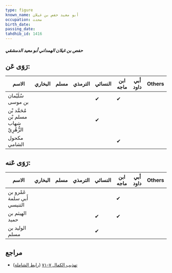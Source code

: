 ```yaml
---
type: figure
known_name: أبو معيد حفص بن غيلان
occupation: محدث
birth_date:
passing_date:
tahdhib_id: 1416
---
```

##### حفص بن غيلان الهمداني أبو معيد الدمشقي

## رَوَى عَن:
| الاسم                                  | البخاري | مسلم | الترمذي | النسائي | ابن ماجه | أبي داود | Others |
| -------------------------------------- | ------- | ---- | ------- | ------- | -------- | -------- | ------ |
| سُلَيْمان بن موسى                      |         |      |         | ✔       | ✔        |          |        |
| مُحَمَّد بْن مسلم بْن شهاب الزُّهْرِيّ |         |      |         | ✔       |          |          |        |
| مكحول الشامي                           |         |      |         |         | ✔        |          |        |
## رَوَى عَنه:
| الاسم                       | البخاري | مسلم | الترمذي | النسائي | ابن ماجه | أبي داود | Others |
| --------------------------- | ------- | ---- | ------- | ------- | -------- | -------- | ------ |
| عَمْرو بن أَبي سلمة التنيسي |         |      |         |         | ✔        |          |        |
| الهيثم بن حميد              |         |      |         | ✔       | ✔        |          |        |
| الوليد بن مسلم              |         |      |         | ✔       |          |          |        |
## مراجع
- [تهذيب الكمال ٧-٧١](obsidian://open?vault=Tahdhib-al-Kamal&file=Figures/١٤١٦-حفص%20بن%20غيلان%20الهمداني%20أبو%20معيد%20الدمشقي) ([رابط الشاملة](https://shamela.ws/book/3722/3293))